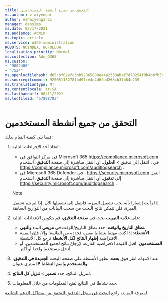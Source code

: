 ```yaml
---
title: التحقق من جميع أنشطة المستخدمين
ms.author: v-aiyengar
author: AshaIyengar21
manager: dansimp
ms.date: 02/17/2021
ms.audience: Admin
ms.topic: article
ms.service: o365-administration
ROBOTS: NOINDEX, NOFOLLOW
localization_priority: Normal
ms.collection: Adm_O365
ms.custom:
- "9002486"
- "7524"
ms.openlocfilehash: d05c8f02efc3bb92865880ea4a2338abaf7d70254f0b4bbfb566423e62b391dd
ms.sourcegitcommit: 920051182781bd97ce4d4d6fbd268cb37b84d239
ms.translationtype: MT
ms.contentlocale: ar-SA
ms.lasthandoff: 08/11/2021
ms.locfileid: "57898783"
---
```

# <a name="investigate-all-the-users-activities"></a>التحقق من جميع أنشطة المستخدمين

فيما يلي كيفية القيام بذلك:

1. اتخاذ أحد الإجراءات التالية:
   - في مركز التوافق في Microsoft 365 <https://compliance.microsoft.com> في ، انتقل إلى تدقيق  \> **الحلول**. أو، انتقل مباشرة إلى صفحة **التدقيق،** استخدم <https://compliance.microsoft.com/auditlogsearch> .
   - في Microsoft 365 Defender في ، <https://security.microsoft.com> انتقل إلى **تدقيق**. أو، انتقل مباشرة إلى صفحة **التدقيق،** استخدم <https://security.microsoft.com/auditlogsearch> .

    > [!NOTE]
    > إذا رأيت إشعارا بأنه يجب تشغيل الميزة، فانتقل إلى تشغيلها الآن. إذا لم يتم تشغيل الميزة، فلن تتمكن نتائج البحث من سحب البيانات من التواريخ السابقة.

2. على علامة **التبويب** بحث في **صفحة التدقيق،** قم بتكوين الإعدادات التالية:
   - **نطاق التاريخ والوقت**: حدد نطاق التاريخ/الوقت في **مربعي** البدء **والنهي.**
   - **الأنشطة**: إذا كنت مهتما بنشاط معين، فحدده من القائمة؛ وإلا، فإن القيمة الافتراضية **إظهار النتائج لكل الأنشطة** ترجع كل الأنشطة.
   - **المستخدمون**: اقبل القيمة الافتراضية الفارغة لإرجاع نتائج لجميع المستخدمين، أو أدخل مستخدما واحدا أو أكثر.

3. عند الانتهاء، انقر فوق **بحث**. تظهر الأنشطة على صفحة البحث **الجديدة في التدقيق.** سترى عنوان **IP والمستخدم** **واسم** **النشاط.**

4. لتنزيل النتائج، حدد **تصدير** \> **تنزيل كل النتائج**.

5. حدد نشاطا في النتائج لفتح المعلومات من خلال المعلومات.

لمعرفة المزيد، راجع [البحث في سجل التدقيق للتحقق من مشاكل الدعم الشائعة](https://docs.microsoft.com/microsoft-365/compliance/auditing-troubleshooting-scenarios).
